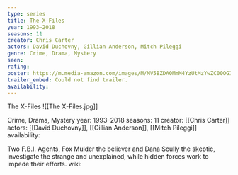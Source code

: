 ```yaml
---
type: series
title: The X-Files
year: 1993–2018
seasons: 11
creator: Chris Carter
actors: David Duchovny, Gillian Anderson, Mitch Pileggi
genre: Crime, Drama, Mystery
seen:
rating: 
poster: https://m.media-amazon.com/images/M/MV5BZDA0MmM4YzUtMzYwZC00OGI2LWE0ODctNzNhNTkwN2FmNTVhXkEyXkFqcGdeQXVyNTA4NzY1MzY@._V1_SX300.jpg
trailer_embed: Could not find trailer.
availability:
---
```

The X-Files
![[The X-Files.jpg]]

Crime, Drama, Mystery
year: 1993–2018
seasons: 11
creator: [[Chris Carter]]
actors: [[David Duchovny]], [[Gillian Anderson]], [[Mitch Pileggi]]
availability:

Two F.B.I. Agents, Fox Mulder the believer and Dana Scully the skeptic, investigate the strange and unexplained, while hidden forces work to impede their efforts.
wiki: 


